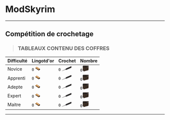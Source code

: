 # ModSkyrim


-----------------------------------------------
## Compétition de crochetage

>### TABLEAUX CONTENU DES COFFRES

|    Difficulté | Lingotd'or  |Crochet       |  Nombre     |          
|---------------|-------------|--------------|-------------|
| Novice  |`0` <img src="/Images/GoldIngot.png" alt="alt text" width="15" height="15">  |`0` <img src="/Images/Lockpick.png" alt="alt text" width="30" height="15">|`0`<img src="/Images/chest.png" alt="alt text" width="20" height="20"> |
| Apprenti|`0` <img src="/Images/GoldIngot.png" alt="alt text" width="15" height="15">  |`0` <img src="/Images/Lockpick.png" alt="alt text" width="30" height="15">|`0`<img src="/Images/chest.png" alt="alt text" width="20" height="20">  |
|Adepte   |`0` <img src="/Images/GoldIngot.png" alt="alt text" width="15" height="15">  |`0` <img src="/Images/Lockpick.png" alt="alt text" width="30" height="15">|`0`<img src="/Images/chest.png" alt="alt text" width="20" height="20"> |
|Expert   |`0` <img src="/Images/GoldIngot.png" alt="alt text" width="15" height="15">  |`0` <img src="/Images/Lockpick.png" alt="alt text" width="30" height="15">|`0`<img src="/Images/chest.png" alt="alt text" width="20" height="20">  |
|Maitre   |`0` <img src="/Images/GoldIngot.png" alt="alt text" width="15" height="15">  |`0` <img src="/Images/Lockpick.png" alt="alt text" width="30" height="15">|`0`<img src="/Images/chest.png" alt="alt text" width="20" height="20">  |


-----------------------------------------------
